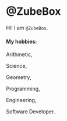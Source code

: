 # @ZubeBox

Hi! I am `@ZubeBox`.

#### My hobbies:

Arithmetic,

Science,

Geometry,

Programming,

Engineering,

Software Developer.
